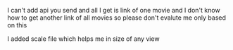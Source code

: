 I can't add api you send and all I get is link of one movie and I don't know how to get another link of all movies so please don't evalute me only based on this 

I added scale file which helps me in size of any view